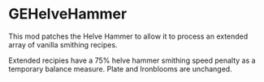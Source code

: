 # GEHelveHammer
This mod patches the Helve Hammer to allow it to process an extended array of vanilla smithing recipes.

Extended recipies have a 75% helve hammer smithing speed penalty as a temporary balance measure. Plate and Ironblooms are unchanged.
